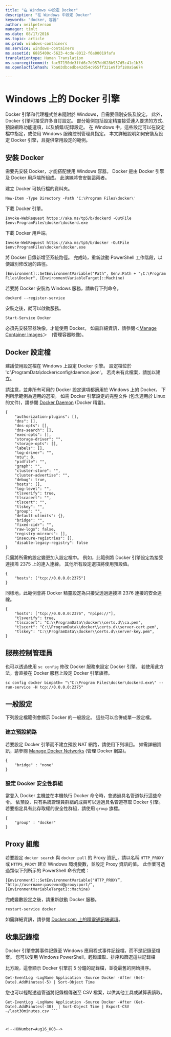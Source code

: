 ```yaml
---
title: "在 Windows 中設定 Docker"
description: "在 Windows 中設定 Docker"
keywords: "docker, 容器"
author: neilpeterson
manager: timlt
ms.date: 08/17/2016
ms.topic: article
ms.prod: windows-containers
ms.service: windows-containers
ms.assetid: 6885400c-5623-4cde-8012-f6a00019fafa
translationtype: Human Translation
ms.sourcegitcommit: fac57150de3ffd6c7d957dd628b937d5c41c1b35
ms.openlocfilehash: 7ba03dbcedbe42d54c955ff321e9f3f180a5a674

---
```


# Windows 上的 Docker 引擎

Docker 引擎和代理程式並未隨附於 Windows，且需要個別安裝及設定。 此外，Docker 引擎可接受許多自訂設定。 部分範例包括設定精靈接受連入要求的方式、預設網路功能選項，以及偵錯/記錄設定。 在 Windows 中，這些設定可以在設定檔中指定，或使用 Windows 服務控制管理員指定。 本文詳細說明如何安裝及設定 Docker 引擎，且提供常用設定的範例。

## 安裝 Docker

需要先安裝 Docker，才能搭配使用 Windows 容器。 Docker 是由 Docker 引擎及 Docker 用戶端所組成。 此演練將會安裝這兩者。

建立 Docker 可執行檔的資料夾。

```none
New-Item -Type Directory -Path 'C:\Program Files\docker\'
```

下載 Docker 引擎。

```none
Invoke-WebRequest https://aka.ms/tp5/b/dockerd -OutFile $env:ProgramFiles\docker\dockerd.exe
```

下載 Docker 用戶端。

```none
Invoke-WebRequest https://aka.ms/tp5/b/docker -OutFile $env:ProgramFiles\docker\docker.exe
```

將 Docker 目錄新增至系統路徑。 完成時，重新啟動 PowerShell 工作階段，以便識別修改過的路徑。

```none
[Environment]::SetEnvironmentVariable("Path", $env:Path + ";C:\Program Files\Docker", [EnvironmentVariableTarget]::Machine)
```

若要將 Docker 安裝為 Windows 服務，請執行下列命令。

```none
dockerd --register-service
```

安裝之後，就可以啟動服務。

```none
Start-Service Docker
```

必須先安裝容器映像，才能使用 Docker。 如需詳細資訊，請參閱＜[Manage Container Images](../management/manage_images.md)＞　(管理容器映像)。

## Docker 設定檔

建議使用設定檔在 Windows 上設定 Docker 引擎。 設定檔位於 'c:\ProgramData\docker\config\daemon.json'。 若尚未有此檔案，請加以建立。

請注意，並非所有可用的 Docker 設定選項都適用於 Windows 上的 Docker。 下列所示範例為適用的選項。 如需 Docker 引擎設定的完整文件 (包含適用於 Linux 的文件)，請參閱 [Docker Daemon]( https://docs.docker.com/v1.10/engine/reference/commandline/daemon/) (Docker 精靈)。

```none
{
    "authorization-plugins": [],
    "dns": [],
    "dns-opts": [],
    "dns-search": [],
    "exec-opts": [],
    "storage-driver": "",
    "storage-opts": [],
    "labels": [],
    "log-driver": "", 
    "mtu": 0,
    "pidfile": "",
    "graph": "",
    "cluster-store": "",
    "cluster-advertise": "",
    "debug": true,
    "hosts": [],
    "log-level": "",
    "tlsverify": true,
    "tlscacert": "",
    "tlscert": "",
    "tlskey": "",
    "group": "",
    "default-ulimits": {},
    "bridge": "",
    "fixed-cidr": "",
    "raw-logs": false,
    "registry-mirrors": [],
    "insecure-registries": [],
    "disable-legacy-registry": false
}
```

只需將所需的設定變更加入設定檔中。 例如，此範例將 Docker 引擎設定為接受連接埠 2375 上的連入連線。 其他所有設定選項將使用預設值。

```none
{
    "hosts": ["tcp://0.0.0.0:2375"]
}
```

同樣地，此範例會將 Docker 精靈設定為只接受透過連接埠 2376 連接的安全連線。

```none
{
    "hosts": ["tcp://0.0.0.0:2376", "npipe://"],
    "tlsverify": true,
    "tlscacert": "C:\\ProgramData\\docker\\certs.d\\ca.pem",
    "tlscert": "C:\\ProgramData\\docker\\certs.d\\server-cert.pem",
    "tlskey": "C:\\ProgramData\\docker\\certs.d\\server-key.pem",
}
```

## 服務控制管理員

也可以透過使用 `sc config` 修改 Docker 服務來設定 Docker 引擎。 若使用此方法，會直接在 Docker 服務上設定 Docker 引擎旗標。


```none
sc config docker binpath= "\"C:\Program Files\docker\dockerd.exe\" --run-service -H tcp://0.0.0.0:2375"
```

## 一般設定

下列設定檔範例會顯示 Docker 的一般設定。 這些可以合併成單一設定檔。

### 建立預設網路 

若要設定 Docker 引擎而不建立預設 NAT 網路，請使用下列項目。 如需詳細資訊，請參閱 [Manage Docker Networks](../management/container_networking.md) (管理 Docker 網路)。

```none
{
    "bridge" : "none"
}
```

### 設定 Docker 安全性群組

當登入 Docker 主機並在本機執行 Docker 命令時，會透過具名管道執行這些命令。 依預設，只有系統管理員群組的成員可以透過具名管道存取 Docker 引擎。 若要指定具有此存取權的安全性群組，請使用 `group` 旗標。

```none
{
    "group" : "docker"
}
```

## Proxy 組態

若要設定 `docker search` 與 `docker pull` 的 Proxy 資訊,，請以名稱 `HTTP_PROXY` 或 `HTTPS_PROXY` 建立 Windows 環境變數，並設定 Proxy 資訊的值。 此作業可透過類似下列所示的 PowerShell 命令完成︰

```none
[Environment]::SetEnvironmentVariable("HTTP_PROXY”, “http://username:password@proxy:port/”, [EnvironmentVariableTarget]::Machine)
```

完成變數設定之後，請重新啟動 Docker 服務。

```none
restart-service docker
```

如需詳細資訊，請參閱 [Docker.com 上的精靈通訊端選項](https://docs.docker.com/v1.10/engine/reference/commandline/daemon/#daemon-socket-option)。

## 收集記錄檔
Docker 引擎會將事件記錄至 Windows 應用程式事件記錄檔，而不是記錄至檔案。 您可以使用 Windows PowerShell，輕鬆讀取、排序和篩選這些記錄檔

比方說，這會顯示 Docker 引擎前 5 分鐘的記錄檔，並從最舊的開始排序。
```
Get-EventLog -LogName Application -Source Docker -After (Get-Date).AddMinutes(-5) | Sort-Object Time 
```

您也可以輕鬆透過管道將記錄檔傳送至 CSV 檔案，以供其他工具或試算表讀取。
```
Get-EventLog -LogName Application -Source Docker -After (Get-Date).AddMinutes(-30)  | Sort-Object Time | Export-CSV ~/last30minutes.csv ```



<!--HONumber=Aug16_HO3-->


